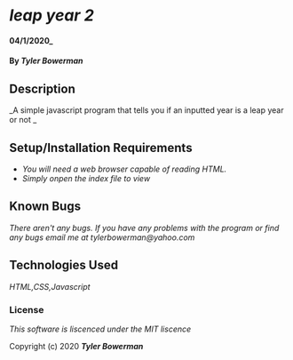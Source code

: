 # _leap year 2_

####  04/1/2020_

#### By _**Tyler Bowerman**_

## Description

_A simple javascript program that tells you if an inputted year is a leap year or not  _

## Setup/Installation Requirements

* _You will need a web browser capable of reading HTML._
* _Simply onpen the index file to view_


## Known Bugs

_There aren't any bugs._
_If you have any problems with the program or find any bugs email me at tylerbowerman@yahoo.com_
## Technologies Used

_HTML,CSS,Javascript_

### License

*This software is liscenced under the MIT liscence*

Copyright (c) 2020 **_Tyler Bowerman_**
